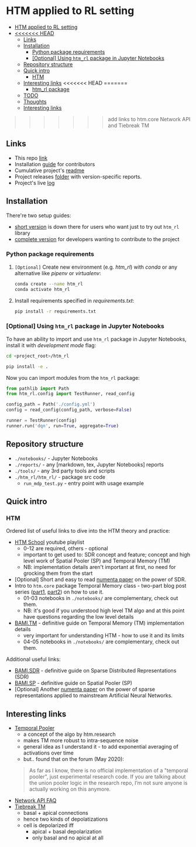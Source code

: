 # HTM applied to RL setting

- [HTM applied to RL setting](#htm-applied-to-rl-setting)
- [<<<<<<< HEAD](#-head)
  - [Links](#links)
  - [Installation](#installation)
    - [Python package requirements](#python-package-requirements)
    - [[Optional] Using `htm_rl` package in Jupyter Notebooks](#optional-using-htm_rl-package-in-jupyter-notebooks)
  - [Repository structure](#repository-structure)
  - [Quick intro](#quick-intro)
    - [HTM](#htm)
  - [Interesting links](#interesting-links)
<<<<<<< HEAD
=======
    - [htm_rl package](#htm_rl-package)
  - [TODO](#todo)
  - [Thoughts](#thoughts)
  - [Interesting links](#interesting-links)
>>>>>>> add links to htm.core Network API and Tiebreak TM

## Links

- This repo [link](https://github.com/cog-isa/htm-rl)
- Installation [guide](./install.md) for contributors
- Cumulative project's [readme](./htm_rl/htm_rl/README.md)
- Project releases [folder](./reports) with version-specific reports.
- Project's live [log](./log.md)

## Installation

There're two setup guides:

- [short version](#installation) is down there for users who want just to try out `htm_rl` library
- [complete version](./install.md) for developers wanting to contribute to the project

### Python package requirements

1. `[Optional]` Create new environment (e.g. *htm_rl*) with _conda_ or any alternative like _pipenv_ or _virtualenv_:
  
    ```bash
    conda create --name htm_rl
    conda activate htm_rl
    ```

2. Install requirements specified in _requirements.txt_:

    ```bash
    pip install -r requirements.txt
    ```

### [Optional] Using `htm_rl` package in Jupyter Notebooks

To have an ability to import and use `htm_rl` package in Jupyter Notebooks, install it with _development mode_ flag:

```bash
cd <project_root>/htm_rl

pip install -e .
```

Now you can import modules from the `htm_rl` package:

```python
from pathlib import Path
from htm_rl.config import TestRunner, read_config

config_path = Path('./config.yml')
config = read_config(config_path, verbose=False)

runner = TestRunner(config)
runner.run('dqn', run=True, aggregate=True)
```

## Repository structure

- `./notebooks/` - Jupyter Notebooks
- `./reports/` - any [markdown, tex, Jupyter Notebooks] reports
- `./tools/` - any 3rd party tools and scripts
- `./htm_rl/htm_rl/` - package src code
  - `run_mdp_test.py` - entry point with usage example

## Quick intro

### HTM

Ordered list of useful links to dive into the HTM theory and practice:

- [HTM School](https://www.youtube.com/watch?v=XMB0ri4qgwc&list=PL3yXMgtrZmDqhsFQzwUC9V8MeeVOQ7eZ9) youtube playlist
  - 0-12 are required, others - optional
  - important to get used to: SDR concept and feature; concept and high level work of Spatial Pooler (SP) and Temporal Memory (TM)
  - NB: implementation details aren't important at first, no need for grocking them from the start
- [Optional] Short and easy to read [numenta paper](https://arxiv.org/abs/1503.07469) on the power of SDR.
- Intro to `htm.core` package Temporal Memory class - two-part blog post series ([part1](https://3rdman.de/2020/02/hierarchical-temporal-memory-part-1-getting-started/), [part2](https://3rdman.de/2020/04/hierarchical-temporal-memory-part-2/)) on how to use it.
  - 01-03 notebooks in `./notebooks/` are complementary, check out them.
  - NB: it's good if you understood high level TM algo and at this point have questions regarding the low level details
- [BAMI.TM](https://numenta.com/assets/pdf/temporal-memory-algorithm/Temporal-Memory-Algorithm-Details.pdf) - definitive guide on Temporal Memory (TM) implementation details
  - very important for understanding HTM - how to use it and its limits
  - 04-05 notebooks in `./notebooks/` are complementary, check out them.

Additional useful links:

- [BAMI.SDR](https://numenta.com/assets/pdf/biological-and-machine-intelligence/BaMI-SDR.pdf) - definitive guide on Sparse Distributed Representations (SDR)
- [BAMI.SP](https://numenta.com/assets/pdf/spatial-pooling-algorithm/Spatial-Pooling-Algorithm-Details.pdf) - definitive guide on Spatial Pooler (SP)
- [Optional] Another [numenta paper](https://arxiv.org/abs/1903.11257) on the power of sparse representations applied to mainstream Artificial Neural Networks.

## Interesting links

- [Temporal Pooler](https://github.com/numenta/htmresearch/wiki/Overview-of-the-Temporal-Pooler)
  - a concept of the algo by htm.research
  - makes TM more robust to intra-sequence noise
  - general idea as I understand it - to add exponential averaging of activations over time
  - but.. found that on the forum (May 2020):
  > As far as I know, there is no official implementation of a "temporal pooler", just experimental research code. If you are talking about the union pooler logic in the research repo, I’m not sure anyone is actually working on this anymore.
- [Network API FAQ](https://github.com/htm-community/htm.core/blob/master/docs/NetworkAPI.md)
- [Tiebreak TM](https://github.com/htm-community/htm.core/blob/master/py/htm/advanced/algorithms/apical_tiebreak_temporal_memory.py)
  - basal + apical connections
  - hence two kinds of depolatizations
  - cell is depolarized iff
    - apical + basal depolarization
    - only basal and no apical at all
